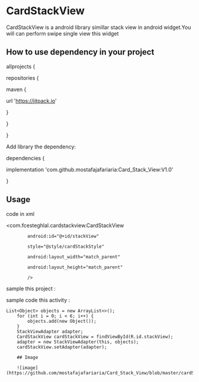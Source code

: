 # CardStackView
CardStackView is a android library simillar stack view in android widget.You  will can perform swipe single view this widget

## How to use dependency in your project

allprojects {

 repositories {
 
  maven { 
  
  url 'https://jitpack.io'
  
  }
  
}
     
 }
 
Add library the dependency:


dependencies {
   
  implementation 'com.github.mostafajafariaria:Card_Stack_View:V1.0'
    
  }
  ## Usage
  
  code in xml
  
  <com.fcesteghlal.cardstackview.CardStackView
  
            android:id="@+id/stackView"
            
            style="@style/cardStackStyle"
            
            android:layout_width="match_parent"
            
            android:layout_height="match_parent"
            
            />
  
  sample this project :
  
  <style name="cardStackStyle">
        <item name="viewsMarginTop">48dp</item>
        <item name="viewAlpha">true</item>
        <item name="maxViews">4</item>
        <item name="firstAlpha">1</item>
        <item name="stepAlpha">0.07</item>
        <item name="viewsMarginLeftRight">60dp</item>
        <item name="viewAnimDuration">200</item>
    </style>
    
   sample code this activity : 
    
    List<Object> objects = new ArrayList<>();
        for (int i = 0; i < 6; i++) {
            objects.add(new Object());
        }
        StackViewAdapter adapter;
        CardStackView cardStackView = findViewById(R.id.stackView);
        adapter = new StackViewAdapter(this, objects);
        cardStackView.setAdapter(adapter);
        
        ## Image
        
        ![image](https://github.com/mostafajafariaria/Card_Stack_View/blob/master/cardStack.PNG)
        
       
